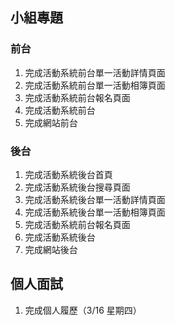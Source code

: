 ## 小組專題
### 前台
1. 完成活動系統前台單一活動詳情頁面
1. 完成活動系統前台單一活動相簿頁面
1. 完成活動系統前台報名頁面
1. 完成活動系統前台
1. 完成網站前台

### 後台
1. 完成活動系統後台首頁
1. 完成活動系統後台搜尋頁面
1. 完成活動系統後台單一活動詳情頁面
1. 完成活動系統後台單一活動相簿頁面
1. 完成活動系統前台報名頁面
1. 完成活動系統後台
1. 完成網站後台

## 個人面試
1. 完成個人履歷（3/16 星期四）